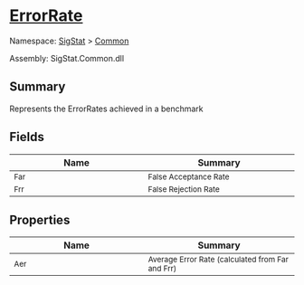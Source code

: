# [ErrorRate](./ErrorRate.md)

Namespace: [SigStat]() > [Common](./README.md)

Assembly: SigStat.Common.dll

## Summary
Represents the ErrorRates achieved in a benchmark

## Fields

| Name<img width=300> | Summary<img width=300> | 
| --- | --- | 
| <sub>Far</sub>| <sub>False Acceptance Rate</sub>| <br>
| <sub>Frr</sub>| <sub>False Rejection Rate</sub>| <br>


## Properties

| Name<img width=300> | Summary<img width=300> | 
| --- | --- | 
| <sub>Aer</sub>| <sub>Average Error Rate (calculated from Far and Frr)</sub>| <br>


